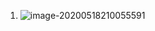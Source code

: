 1. ![image-20200518210055591](C:\Users\hava_a_good_time\AppData\Roaming\Typora\typora-user-images\image-20200518210055591.png)
